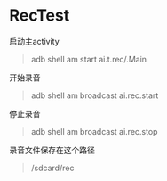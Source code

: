 # RecTest

启动主activity

> adb shell am start ai.t.rec/.Main


开始录音
> adb shell am broadcast ai.rec.start

停止录音

> adb shell am broadcast ai.rec.stop

录音文件保存在这个路径

> /sdcard/rec
